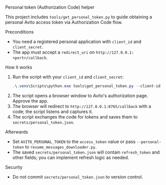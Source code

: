Personal token (Authorization Code) helper

This project includes `tools/get_personal_token.py` to guide obtaining a personal Avito access token via Authorization Code flow.

Preconditions
- You need a registered personal application with `client_id` and `client_secret`.
- The app must accept a `redirect_uri` on `http://127.0.0.1:<port>/callback`.

How it works
1. Run the script with your `client_id` and `client_secret`:
   ```powershell
   .\.venv\Scripts\python.exe tools\get_personal_token.py --client-id <ID> --client-secret <SECRET> --redirect-port 8765
   ```
2. The script opens a browser window to Avito's authorization page. Approve the app.
3. The browser will redirect to `http://127.0.0.1:8765/callback` with a code; the script listens and captures it.
4. The script exchanges the code for tokens and saves them to `secrets/personal_token.json`.

Afterwards
- Set `AVITO_PERSONAL_TOKEN` to the `access_token` value or pass `--personal-token` to `resume_messages_downloader.py`.
- The saved `secrets/personal_token.json` will contain `refresh_token` and other fields; you can implement refresh logic as needed.

Security
- Do not commit `secrets/personal_token.json` to version control.
